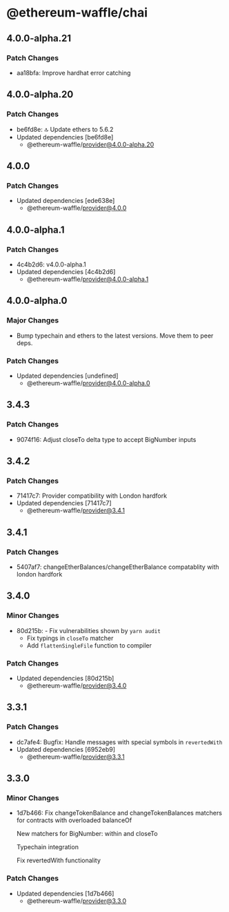 # @ethereum-waffle/chai

## 4.0.0-alpha.21

### Patch Changes

- aa18bfa: Improve hardhat error catching

## 4.0.0-alpha.20

### Patch Changes

- be6fd8e: 🔝 Update ethers to 5.6.2
- Updated dependencies [be6fd8e]
  - @ethereum-waffle/provider@4.0.0-alpha.20

## 4.0.0

### Patch Changes

- Updated dependencies [ede638e]
  - @ethereum-waffle/provider@4.0.0

## 4.0.0-alpha.1

### Patch Changes

- 4c4b2d6: v4.0.0-alpha.1
- Updated dependencies [4c4b2d6]
  - @ethereum-waffle/provider@4.0.0-alpha.1

## 4.0.0-alpha.0

### Major Changes

- Bump typechain and ethers to the latest versions. Move them to peer deps.

### Patch Changes

- Updated dependencies [undefined]
  - @ethereum-waffle/provider@4.0.0-alpha.0

## 3.4.3

### Patch Changes

- 9074f16: Adjust closeTo delta type to accept BigNumber inputs

## 3.4.2

### Patch Changes

- 71417c7: Provider compatibility with London hardfork
- Updated dependencies [71417c7]
  - @ethereum-waffle/provider@3.4.1

## 3.4.1

### Patch Changes

- 5407af7: changeEtherBalances/changeEtherBalance compatablity with london hardfork

## 3.4.0

### Minor Changes

- 80d215b: - Fix vulnerabilities shown by `yarn audit`
  - Fix typings in `closeTo` matcher
  - Add `flattenSingleFile` function to compiler

### Patch Changes

- Updated dependencies [80d215b]
  - @ethereum-waffle/provider@3.4.0

## 3.3.1

### Patch Changes

- dc7afe4: Bugfix: Handle messages with special symbols in `revertedWith`
- Updated dependencies [6952eb9]
  - @ethereum-waffle/provider@3.3.1

## 3.3.0

### Minor Changes

- 1d7b466: Fix changeTokenBalance and changeTokenBalances matchers for contracts with overloaded balanceOf

  New matchers for BigNumber: within and closeTo

  Typechain integration

  Fix revertedWith functionality

### Patch Changes

- Updated dependencies [1d7b466]
  - @ethereum-waffle/provider@3.3.0
